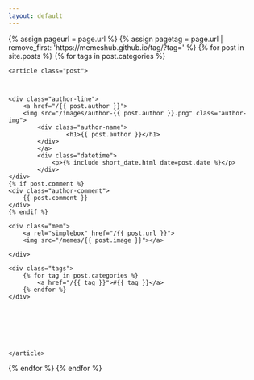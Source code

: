 ```yaml
---
layout: default
---
```



<div class="posts">
	{% assign pageurl = page.url %}
	{% assign pagetag = page.url | remove_first: 'https://memeshub.github.io/tag/?tag='  %}
  {% for post in site.posts %}
  {% for tags in post.categories %}






    <article class="post">



    <div class="author-line">
    	<a href="/{{ post.author }}">
    	<img src="/images/author-{{ post.author }}.png" class="author-img"> 
    		<div class="author-name">
    				<h1>{{ post.author }}</h1>
    		</div>
    		</a>
    		<div class="datetime">
    			<p>{% include short_date.html date=post.date %}</p>
    		</div>
    </div>
    {% if post.comment %}
    <div class="author-comment">
    	{{ post.comment }}
    </div> 
    {% endif %}
    
    <div class="mem">
    	<a rel="simplebox" href="/{{ post.url }}">
		<img src="/memes/{{ post.image }}"></a>

    </div>
    
    <div class="tags">
    	{% for tag in post.categories %}
    		<a href="/{{ tag }}">#{{ tag }}</a>
    	{% endfor %}
    </div>
     

    

     

      
    </article>
   {% endfor %}
  {% endfor %}
</div>